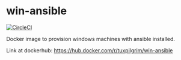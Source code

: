 # win-ansible
[![CircleCI](https://circleci.com/gh/edsoncelio/win-ansible.svg?style=svg)](https://circleci.com/gh/edsoncelio/win-ansible)

Docker image to provision windows machines with ansible installed.

Link at dockerhub: https://hub.docker.com/r/tuxpilgrim/win-ansible









